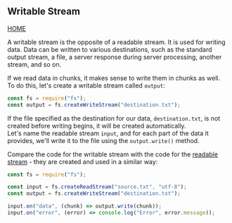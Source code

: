## Writable Stream

[HOME](../README.md)

A writable stream is the opposite of a readable stream. It is used for writing data. Data can be written to various destinations, such as the standard output stream, a file, a server response during server processing, another stream, and so on.

If we read data in chunks, it makes sense to write them in chunks as well.  
To do this, let's create a writable stream called `output`:

```js
const fs = require("fs");
const output = fs.createWriteStream("destination.txt");
```

If the file specified as the destination for our data, `destination.txt`, is not created before writing begins, it will be created automatically.  
Let's name the readable stream `input`, and for each part of the data it provides, we'll write it to the file using the `output.write()` method.

Compare the code for the writable stream with the code for the [readable stream](stream-readable.md) - they are created and used in a similar way:

```js
const fs = require("fs");

const input = fs.createReadStream("source.txt", "utf-8");
const output = fs.createWriteStream("destination.txt");

input.on("data", (chunk) => output.write(chunk));
input.on("error", (error) => console.log("Error", error.message));
```
